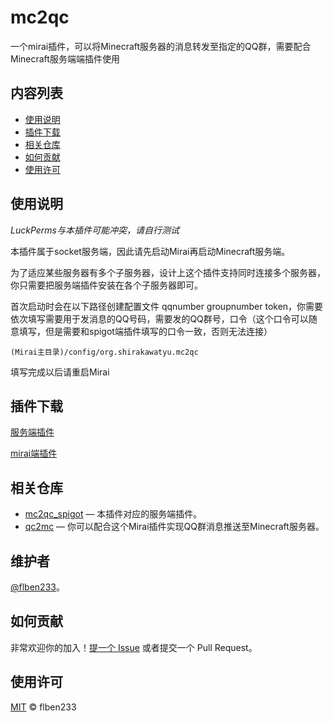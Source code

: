 # mc2qc
一个mirai插件，可以将Minecraft服务器的消息转发至指定的QQ群，需要配合Minecraft服务端端插件使用

## 内容列表

- [使用说明](#使用说明)
- [插件下载](#插件下载)
- [相关仓库](#相关仓库)
- [如何贡献](#如何贡献)
- [使用许可](#使用许可)

## 使用说明

*LuckPerms与本插件可能冲突，请自行测试*

本插件属于socket服务端，因此请先启动Mirai再启动Minecraft服务端。

为了适应某些服务器有多个子服务器，设计上这个插件支持同时连接多个服务器，你只需要把服务端插件安装在各个子服务器即可。

首次启动时会在以下路径创建配置文件 qqnumber groupnumber token，你需要依次填写需要用于发消息的QQ号码，需要发的QQ群号，口令（这个口令可以随意填写，但是需要和spigot端插件填写的口令一致，否则无法连接）
```
(Mirai主目录)/config/org.shirakawatyu.mc2qc
```
填写完成以后请重启Mirai

## 插件下载

[服务端插件](https://github.com/flben233/mc2qc_spigot/releases)

[mirai端插件](https://github.com/flben233/mc2qc/releases)

## 相关仓库

- [mc2qc_spigot](https://github.com/flben233/mc2qc_spigot) — 本插件对应的服务端插件。
- [qc2mc](https://github.com/flben233/qc2mc) — 你可以配合这个Mirai插件实现QQ群消息推送至Minecraft服务器。

## 维护者

[@flben233](https://github.com/flben233)。

## 如何贡献

非常欢迎你的加入！[提一个 Issue](https://github.com/flben233/mc2qc/issues/new) 或者提交一个 Pull Request。

## 使用许可

[MIT](LICENSE) © flben233

